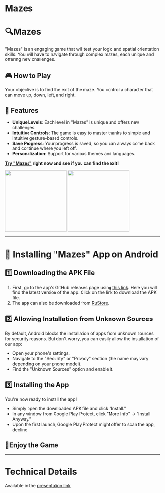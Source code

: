 # Mazes
# 🔍Mazes

"Mazes" is an engaging game that will test your logic and spatial orientation skills. You will have to navigate through complex mazes, each unique and offering new challenges.

## 🎮 How to Play

Your objective is to find the exit of the maze. You control a character that can move up, down, left, and right.

## 🚀 Features

- **Unique Levels**: Each level in "Mazes" is unique and offers new challenges.
- **Intuitive Controls**: The game is easy to master thanks to simple and intuitive gesture-based controls.
- **Save Progress**: Your progress is saved, so you can always come back and continue where you left off.
- **Personalization**: Support for various themes and languages.

**[Try "Mazes"](https://github.com/quqveik1/Labyrinth/releases/latest) right now and see if you can find the exit!**

<img src="https://github.com/quqveik1/Labyrinth/assets/64206443/d51ce62b-0ab5-4c40-9bc7-2264a0de7ad0" width="200">
<img src="https://github.com/quqveik1/Labyrinth/assets/64206443/ef6c9ab6-e6f5-4eff-b35c-3cbd4a0eb5ed" width="200">



----
# 📲 Installing "Mazes" App on Android

## 1️⃣ Downloading the APK File

1. First, go to the app's GitHub releases page using [this link](https://github.com/quqveik1/Labyrinth/releases/latest). Here you will find the latest version of the app. Click on the link to download the APK file.
2. The app can also be downloaded from [RuStore](https://apps.rustore.ru/app/com.kurlic.labirints).

## 2️⃣ Allowing Installation from Unknown Sources

By default, Android blocks the installation of apps from unknown sources for security reasons. But don't worry, you can easily allow the installation of our app:

- Open your phone's settings.
- Navigate to the "Security" or "Privacy" section (the name may vary depending on your phone model).
- Find the "Unknown Sources" option and enable it.

## 3️⃣ Installing the App

You're now ready to install the app!
- Simply open the downloaded APK file and click "Install."
- In any window from Google Play Protect, click "More Info" -> "Install Anyway."
- Upon the first launch, Google Play Protect might offer to scan the app, decline.

## 🎉Enjoy the Game

---------
# Technical Details

Available in the [presentation link](https://docs.google.com/presentation/d/1oh650l39s7fWBIVV6-aMqEn9LmTCZibHd6kOkeETdoY/edit?usp=sharing)
